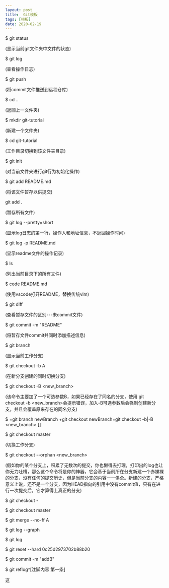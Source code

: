 ```yaml
---
layout: post
title:  Git模板
tags: [模板]
date: 2020-02-19
---
```


$ git status

(显示当前git文件夹中文件的状态)

$ git log

(查看操作日志)

$ git push

(将commit文件推送到远程仓库)

$ cd ..

(返回上一文件夹)

$ mkdir git-tutorial

(新建一个文件夹)

$ cd git-tutorial

(工作目录切换到该文件夹目录)

$ git init

(对当前文件夹进行git行为初始化操作)

$ git add README.md

(将该文件暂存以供提交)

git add .

(暂存所有文件)

$ git log --pretty=short

(显示log日志的第一行，操作人和地址信息，不返回操作时间)

$ git log -p README.md

(显示readme文件的操作记录)

$ ls

(列出当前目录下的所有文件)

$ code README.md

(使用vscode打开README，替换传统vim)

$ git diff

(查看暂存文件的区别---未commit文件)

$ git commit -m "README"

(将暂存文件commit并同时添加描述信息)

$ git branch

(显示当前工作分支)

$ git checkout -b A

(在新分支创建的同时切换分支)

$ git checkout -B <new_branch>

(该命令主要加了一个可选参数B，如果已经存在了同名的分支，使用 git checkout -b <new_branch>会提示错误，加入-B可选参数后会强制创建新分支，并且会覆盖原来存在的同名分支)

$ =git branch newBranch +git checkout newBranch=git checkout -b\|-B <new_branch> [<start point>]

$ git checkout master

(切换工作分支)

$ git checkout --orphan <new_branch>

(假如你的某个分支上，积累了无数次的提交，你也懒得去打理，打印出的log也让你无力吐槽，那么这个命令将是你的神器，它会基于当前所在分支新建一个赤裸裸的分支，没有任何的提交历史，但是当前分支的内容一一俱全。新建的分支，严格意义上说，还不是一个分支，因为HEAD指向的引用中没有commit值，只有在进行一次提交后，它才算得上真正的分支)

$ git checkout -



$ git checkout master

$ git merge --no-ff A

$ git log --graph

$ git log

$ git reset --hard 0c25d2973702b88b20

$ git commit -m "addB"

$ git reflog^[注脚内容 第一条]

这